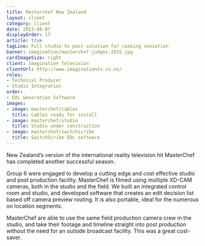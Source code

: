 ```yaml
---
title: Masterchef New Zealand
layout: client
category: client
date: 2013-06-07
displayOrder: 17
article: true
tagLine: Full studio to post solution for cooking sensation
banner: imagination/masterchef-judges-2015.jpg
cardImageSize: right
client: Imagination Television
clientUrl: http://www.imaginationtv.co.nz/
roles:
- Technical Producer
- Studio Integration
order:
- EDL Generation Software
images:
- image: masterchef/cables
  title: Cables ready for install
- image: masterchef/studio
  title: Studio under construction
- image: masterchef/switchscribe
  title: SwitchScribe EDL software
---
```


New Zealand’s version of the international reality television hit MasterChef has completed another successful season.

Group 6 were engaged to develop a cutting edge and cost effective studio and post production facility. MasterChef is filmed using multiple XD-CAM cameras, both in the studio and the field. We built an integrated control room and studio, and developed software that creates an edit decision list based off camera preview routing. It is also portable, ideal for the numerous on location segments.

MasterChef are able to use the same field production camera crew in the studio, and take their footage and timeline straight into post production without the need for an outside broadcast facility. This was a great cost-saver.
